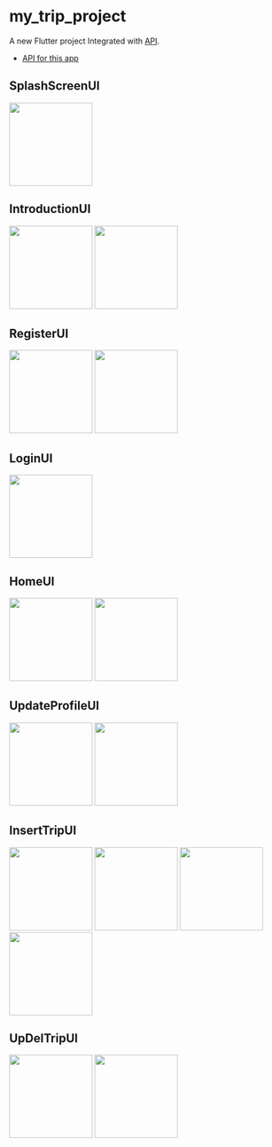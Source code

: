 # my_trip_project

A new Flutter project Integrated with <a href="https://github.com/Tarasato/632310_M167">API</a>.

- [API for this app](https://github.com/Tarasato/632310_M167)

## SplashScreenUI
<img src="https://github.com/user-attachments/assets/3d7c3597-d467-4d38-a774-4f8ecc1f790c" width="150px">
<br>

## IntroductionUI
<img src="https://github.com/user-attachments/assets/7e4df21a-69b7-4d26-90fe-220b9e1ac4fb" width="150px">
<img src="https://github.com/user-attachments/assets/c19e9dcf-b570-41b4-83f7-7e4b482f2bf7" width="150px">
<br>

## RegisterUI
<img src="https://github.com/user-attachments/assets/713eae3f-576e-4794-8dce-1580ec0aaf55" width="150px">
<img src="https://github.com/user-attachments/assets/ae08960a-21b8-4fd5-a374-84fb70f13631" width="150px">
<br>

## LoginUI
<img src="https://github.com/user-attachments/assets/a7839cb4-e7d0-4c1b-af6c-c3591ee78d37" width="150px">
<br>

## HomeUI
<img src="https://github.com/user-attachments/assets/d9651b1e-27b4-437d-afb6-95c932434dc4" width="150px">
<img src="https://github.com/user-attachments/assets/994768b7-b79f-4957-a9be-0f9a9d1a996a" width="150px">
<br>

## UpdateProfileUI
<img src="https://github.com/user-attachments/assets/bc60856b-763c-4def-bf0c-b70db3eb0d52" width="150px">
<img src="https://github.com/user-attachments/assets/f19f29e7-e333-43d8-abcc-1ce7f3b2dd11" width="150px">
<br>

## InsertTripUI
<img src="https://github.com/user-attachments/assets/6ff10fc0-05e2-4145-b3c3-219441d59a97" width="150px">
<img src="https://github.com/user-attachments/assets/678fcbcf-d22d-4adf-a2f1-0cb978d96c06" width="150px">
<img src="https://github.com/user-attachments/assets/33bb5029-289d-47d5-a13a-60bf8b6fb6c5" width="150px">
<img src="https://github.com/user-attachments/assets/36c0f0c2-c377-418b-894d-182c9517ca7a" width="150px">
<br>

## UpDelTripUI
<img src="https://github.com/user-attachments/assets/6043aa32-1e88-4c05-b277-37c7ab7a8a71" width="150px">
<img src="https://github.com/user-attachments/assets/92ce2568-e041-4409-a136-b3f4179798f7" width="150px">
<br>
